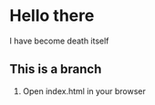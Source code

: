 # Hello there 

I have become death itself

## This is a branch

1. Open index.html in your browser  